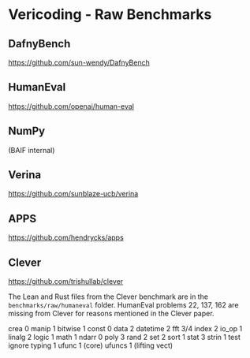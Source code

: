 # Vericoding - Raw Benchmarks

## DafnyBench
https://github.com/sun-wendy/DafnyBench

## HumanEval
https://github.com/openai/human-eval

## NumPy
(BAIF internal)

## Verina
https://github.com/sunblaze-ucb/verina

## APPS
https://github.com/hendrycks/apps

## Clever
https://github.com/trishullab/clever

The Lean and Rust files from the Clever benchmark are in the `benchmarks/raw/humaneval` folder. HumanEval problems 22, 137, 162 are missing from Clever for reasons mentioned in the Clever paper.


crea 0
manip 1
bitwise 1
const 0
data 2
datetime 2
fft 3/4
index 2
io_op 1
linalg 2
logic 1
math 1
ndarr  0
poly 3
rand 2
set 2
sort 1
stat 3
strin 1
test  ignore
typing  1
ufunc 1 (core)
ufuncs 1  (lifting vect)
